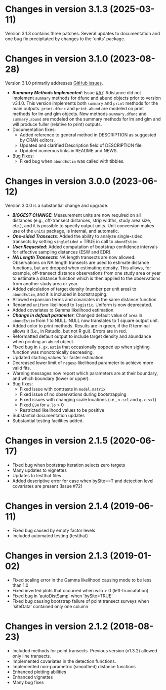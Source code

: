Changes in version 3.1.3 (2025-03-11)
==============
Version 3.1.3 contains three patches.  Several updates to 
documentation and one bug fix precipitated
by changes to the 'units' package. 

Changes in version 3.1.0 (2023-08-28)
==============
Version 3.1.0 primarily addresses [GitHub issues](https://github.com/tmcd82070/Rdistance/issues).

* ***Summary Methods Implemented***: Issue [#57](https://github.com/tmcd82070/Rdistance/issues/57).  Rdistance did not implement `summary` methods for dfunc and abund objects prior to version v3.1.0. This version implements both `summary` and `print` methods for the main outputs.  `print.dfunc` and `print.abund` are modeled on print methods for lm and glm objects.  New methods `summary.dfunc` and `summary.abund` are modeled on the summary methods for lm and glm and will produce fuller (relative to print) outputs. 
* Documentation fixes:
  + Added reference to general method in DESCRIPTION as suggested by CRAN editors.
  + Updated and clarified Description field of DESCRIPTION file.
  + Updated numerous links in README and NEWS.
* Bug Fixes:
  + Fixed bug when `abundEstim` was called with tibbles. 



Changes in version 3.0.0 (2023-06-12)
==============
Version 3.0.0 is a substantial change and upgrade. 

* ***BIGGEST CHANGE***: Measurement units are now required on all distances
(e.g., off-transect distances, strip widths, study area size, etc.),
and it is possible to specify output units.
Unit conversion makes use of the `units` package, is internal, and automatic. 
* ***One-sided Transects***: Added the ability to analyze single-sided transects 
by setting `singleSided` = TRUE in call to `abundEstim`. 
* ***User Requested***: Added computation of bootstrap confidence intervals 
for effective sampling distances (ESW and EDR). 
* ***NA Length Transects***: NA length transects are now allowed. Observations 
on NA length transects are used to estimate distance functions, but are dropped
when estimating density.  This allows, for example, off-transect distance observations
from one study area or year to estimate a distance function which is then applied 
to the observations from another study area or year. 
* Added calculation of target density (number per unit area) 
to `abundEstim`, and it is included in bootstrapping.
* Allowed expansion terms and covariates in the same distance function.
* Renamed `uniform` likelihood to `logistic`. Uniform is now deprecated.
* Added covariates to Gamma likelihood estimation.
* ***Change in default parameter***: Changed default value of `area` in
`abundEstim` from 1 to NULL. NULL now translates to 1 square output 
unit.  
* Added color to print methods.  Results are in green, if the R terminal 
allows it (i.e., in Rstudio, but not R gui).  Errors are in red.
* Reformatted default output to include target density and abundance when 
printing an `abund` object.
* Fixed bug in `F.gx.estim` that occasionally popped up when sighting 
function was monotonically decreasing.
* Updated starting values for faster estimation.
* Decreased lower limit of `negexp` likelihood parameter to achieve more valid
fits. 
* Warning messages now report which parameters are at their boundary, 
and which boundary (lower or upper).
* Bug fixes:
  + Fixed issue with contrasts in `model.matrix`
  + Fixed issue of no observations during bootstrapping
  + Fixed issues with changing scale locations (i.e., `x.scl` and `g.x.sxl`)
  + Fixed `ESW` for `w.lo` > 0
  + Restricted likelihood values to be positive
* Substantial documentation updates
* Substantial testing facilities added. 


Changes in version 2.1.5 (2020-06-17)
==============
* Fixed bug when bootstrap iteration selects zero targets 
* Many updates to vignettes
* Updates to testthat files
* Added descriptive error for case when bySite==T and detection level covariates are present (Issue #72)

Changes in version 2.1.4 (2019-06-11)
==============
* Fixed bug caused by empty factor levels
* Included automated testing (testthat)

Changes in version 2.1.3 (2019-01-02)
==============
* Fixed scaling error in the Gamma likelihood causing mode to be less than 1.0
* Fixed inverted plots that occurred when w.lo > 0 (left-truncatation)
* Fixed bug in 'autoDistSamp' when 'bySite=TRUE'
* Fixed bug causing bootstrap failure of point transect surveys when 'siteData' contained only one column


Changes in version 2.1.2 (2018-08-23)
==============
* Included methods for point transects. Previous version (v1.3.2) allowed only line transects.
* Implemented covariates in the detection functions.
* Implemented non-parametric (smoothed) distance functions
* Enhanced plotting abilities
* Enhanced vignettes
* Many bug fixes
